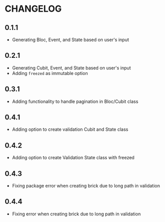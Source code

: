 # CHANGELOG

## 0.1.1

- Generating Bloc, Event, and State based on user's input

## 0.2.1

- Generating Cubit, Event, and State based on user's input
- Adding `freezed` as immutable option

## 0.3.1

- Adding functionality to handle pagination in Bloc/Cubit class

## 0.4.1

- Adding option to create validation Cubit and State class

## 0.4.2

- Adding option to create Validation State class with freezed

## 0.4.3

- Fixing package error when creating brick due to long path in validation

## 0.4.4

- Fixing error when creating brick due to long path in validation
